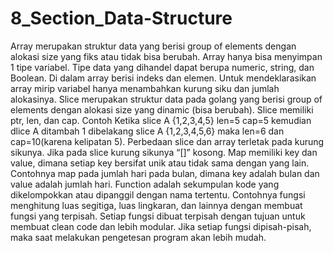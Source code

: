 # 8_Section_Data-Structure
Array merupakan struktur data yang berisi group of elements dengan alokasi size yang fiks atau tidak bisa berubah. Array hanya bisa menyimpan 1 tipe variabel. Tipe data yang dihandel dapat berupa numeric, string, dan Boolean. Di dalam array berisi indeks dan elemen. Untuk mendeklarasikan array mirip variabel hanya menambahkan kurung siku dan jumlah alokasinya.
Slice merupakan struktur data pada golang yang berisi group of elements dengan alokasi size yang dinamic (bisa berubah). Slice memiliki ptr, len, dan cap. Contoh Ketika slice A {1,2,3,4,5} len=5 cap=5 kemudian dlice A ditambah 1 dibelakang slice A {1,2,3,4,5,6} maka len=6 dan cap=10(karena kelipatan 5). Perbedaan slice dan array terletak pada kurung sikunya. Jika pada slice kurung sikunya “[]” kosong.
Map memiliki key dan value, dimana setiap key bersifat unik atau tidak sama dengan yang lain. Contohnya map pada jumlah hari pada bulan, dimana key adalah bulan dan value adalah jumlah hari.
Function adalah sekumpulan kode yang dikelompokkan atau dipanggil dengan nama tertentu. Contohnya fungsi menghitung luas segitiga, luas lingkaran, dan lainnya dengan membuat fungsi yang terpisah. Setiap fungsi dibuat terpisah dengan tujuan untuk membuat clean code dan lebih modular. Jika setiap fungsi dipisah-pisah, maka saat melakukan pengetesan program akan lebih mudah.
